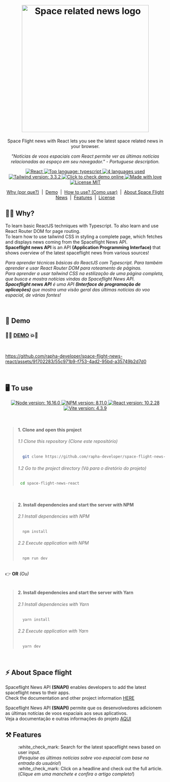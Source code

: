 <h1 align="center">
  <br>
  <img src="https://github.com/rapha-developer/space-flight-news-react/assets/91702283/6ae0664a-763c-436b-8bec-15214605523c" alt="Space related news logo" height="400" width="400">
  <br>
</h1>
<p align="center">Space Flight news with React lets you see the latest space related news in your browser.</p>

<p align="center"><i>"Notícias de voos espaciais com React permite ver as últimas notícias relacionadas ao espaço em seu navegador." - Portuguese description.</i></p>

<p align="center"> 
    <a href="#">
        <img src="https://img.shields.io/badge/React-6056f3?style=flat&logo=react&logoColor=61DAFB" alt="React">
    </a>
    <a href="#">
        <img src="https://img.shields.io/github/languages/top/rapha-developer/space-flight-news-react?color=5D9CEC" alt="Top language: typescript">
    </a>
    <a href="#">
        <img src="https://img.shields.io/github/languages/count/rapha-developer/space-flight-news-react?color=FC6E51" alt="4 languages used">
    </a>
    <a href=#">
        <img src="https://img.shields.io/badge/tailwindcss-v3.3.2-0284c7?logo=tailwindcss&style=square&labelColor=white" alt="Tailwind version: 3.3.2" >
    </a>
    <a href="#">
        <img src="https://img.shields.io/badge/demo-online-brightgreen" alt="Click to check demo online">
    </a>
    <a href="#">
        <img src="https://img.shields.io/badge/Made%20with-%E2%9D%A4%EF%B8%8F-EC87C0.svg" alt="Made with love" />
    </a>
    <a href="#">
        <img src="https://img.shields.io/badge/license-MIT-1abc9c.svg" alt="License MIT" />
    </a>  
</p>
<p align="center">
    <a href="#student-why">Why (por que?)</a> &nbsp;|&nbsp;
    <a href="#rocket-demo">Demo</a> &nbsp;|&nbsp;
    <a href="#desktop_computer-to-use">How to use? (Como usar)</a> &nbsp;|&nbsp;
    <a href="#zap-about-space-flight">About Space Flight News</a> &nbsp;|&nbsp;  
    <a href="#hammer_and_pick-features">Features</a> &nbsp;|&nbsp;  
    <a href="#pencil-license">License</a> 
</p>

## :student: **Why?**
<p align="left">To learn basic ReactJS techniques with Typescript. To also learn and use React Router DOM for page routing.<br />To learn how to use tailwind CSS in styling a complete page, which fetches and displays news coming from the Spaceflight News API. <br /><b>Spaceflight news API</b> is an API <b>(Application Programming Interface)</b> that shows overview of the latest spaceflight news from various sources!</p>
<p align="left"><i>Para aprender técnicas básicas do ReactJS com Typescript. Para também aprender e usar React Router DOM para roteamento de páginas.<br />Para aprender a usar tailwind CSS na estilização de uma página completa, que busca e mostra notícias vindas da Spaceflight News API.<br /> <b>Spaceflight news API</b> é uma API <b>(Interface de programação de aplicações)</b> que mostra uma visão geral das últimas notícias do voo espacial, de várias fontes!</i></p>
<br />

## :rocket: **Demo**

### :fist_right::boom:	<a target="_blank" href="https://space-flight-news-rapha.netlify.app/">DEMO</a>  :boom::fist_left:
<br />

https://github.com/rapha-developer/space-flight-news-react/assets/91702283/55c971b9-f753-4ad2-95bd-a35749b2d7d0

<br />

## :desktop_computer: **To use**

<p align="center">
  <a href="#">
      <img src="https://img.shields.io/badge/NODE%20%3E=-16.16.0-663399?style=flat-square&logo=node.js" alt="Node version: 16.16.0">
  </a>
  <a href="#">
      <img src="https://img.shields.io/badge/NPM%20%3E=-v8.11.0-cf486a?style=flat-square&logo=npm" alt="NPM version: 8.11.0">
  </a>       
  <a href="#">
      <img src="https://img.shields.io/badge/React%20%3E=-v18.2.0-a626a6?logo=react&style=square&color=AF0171&labelColor=371B58" alt="React version: 10.2.28">
  </a>
  <a href="#">
      <img src="https://img.shields.io/badge/Vite%20%3E=-v4.3.9-FC6E51?logo=vite&style=square&logoColor=blue&labelColor=E7F6F2" alt="Vite version: 4.3.9">
  </a>     
</p>
<br />

> #### 1. Clone and open this project
> ###### 1.1 Clone this repository (Clone este repositório) 
>```sh
>   git clone https://github.com/rapha-developer/space-flight-news-react.git
> ```
> ###### 1.2 Go to the project directory (Vá para o diretório do projeto) 
>```bash
>  cd space-flight-news-react
> ```

<br />

> #### 2. Install dependencies and start the server with NPM
> ######  2.1 Install dependencies with NPM
> ```sh
>   npm install 
> ```
>
> ###### 2.2 Execute application with NPM
> ```sh
>   npm run dev
> ```

<br/>:point_right: **OR** <i>(Ou)</i><br/><br/> 

> #### 2. Install dependencies and start the server with Yarn
> ######  2.1 Install dependencies with Yarn
> ```sh
>   yarn install 
> ```
>
> ###### 2.2 Execute application with Yarn
> ```sh
>   yarn dev
> ```
<br />

## :zap: About Space flight 

<p align="left">Spaceflight News API <b>(SNAPI)</b> enables developers to add the latest spaceflight news to their apps.<br />Check the documentation  and other project information <a href="https://github.com/TheSpaceDevs/spaceflightnewsapi">HERE</a></p>
<p align="left">Spaceflight News API <b>(SNAPI)</b> permite que os desenvolvedores adicionem as últimas notícias de voos espaciais aos seus aplicativos.<br />Veja a documentação e outras informações do projeto <a href="https://github.com/TheSpaceDevs/spaceflightnewsapi">AQUI</a></p>

## :hammer_and_pick: **Features**

<dl>
  <dd>:white_check_mark: Search for the latest spaceflight news based on user input.<br />
    (<i>Pesquise as últimas notícias sobre voo espacial com base na entrada do usuário!</i>)</dd>
  <dd>:white_check_mark: Click on a headline and check out the full article. <br />(<i>Clique em uma manchete e confira o artigo completo!</i>)</dd>
</dl>
<br />